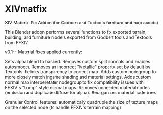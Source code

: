 # XIVmatfix
XIV Material Fix Addon (for Godbert and Textools furniture and map assets)

This Blender addon performs several functions to fix exported terrain, building, and furniture models exported from Godbert tools and Textools from FFXIV. 

v0.1--
Material fixes applied currently:

Sets alpha blend to hashed.
Removes custom split normals and enables autosmooth.
Removes an incorrect "Metallic" property set by default by Textools.
Relinks transparency to correct map.
Adds custom nodegroup to more closely match ingame shading and material settings.
Adds custom normal map interperetater nodegroup to fix compatibility issues with FFXIV's "bump" style normal maps.
Removes unneeded material nodes (emission and duplicate diffuse for alpha).
Reorganizes material node tree.

Granular Control features:
automatically quadruple the size of texture maps on the selected node (to handle FFXIV's terrain mapping)
